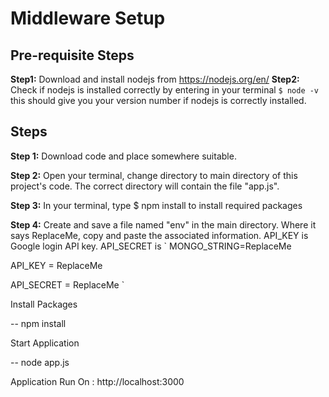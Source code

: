 # Middleware Setup

## Pre-requisite Steps
**Step1:**
Download and install nodejs from https://nodejs.org/en/
**Step2:**
Check if nodejs is installed correctly by entering in your terminal
`$ node -v`
this should give you your version number if nodejs is correctly installed.

## Steps
**Step 1:** 
Download code and place somewhere suitable.

**Step 2:** 
Open your terminal, change directory to main directory of this project's code. The correct directory will contain the file "app.js".

**Step 3:**
In your terminal, type
$ npm install
to install required packages

**Step 4:**
Create and save a file named "env" in the main directory. Where it says ReplaceMe, copy and paste the associated information.
API_KEY is Google login API key.
API_SECRET is 
`
MONGO_STRING=ReplaceMe

API_KEY = ReplaceMe

API_SECRET = ReplaceMe
`

Install Packages

-- npm install

Start Application

-- node app.js

Application Run On : http://localhost:3000
